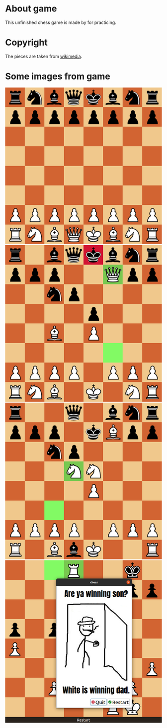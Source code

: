 # About game
This unfinished chess game is made by for practicing.
# Copyright
The pieces are taken from [wikimedia](https://commons.wikimedia.org/wiki/Category:PNG_chess_pieces/Standard_transparent).
# Some images from game
![screenshot1](https://github.com/olegskip/chess/blob/master/screenshots/screenshot1.png)  
![screenshot2](https://github.com/olegskip/chess/blob/master/screenshots/screenshot2.png)  
![screenshot3](https://github.com/olegskip/chess/blob/master/screenshots/screenshot3.png)  
![screenshot4](https://github.com/olegskip/chess/blob/master/screenshots/screenshot4.png)  